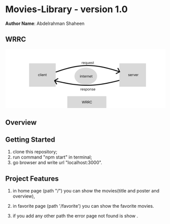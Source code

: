 # Movies-Library - version 1.0

**Author Name**: Abdelrahman Shaheen

## WRRC

!["img wrrc"](./assets/Web%20WRRC.png)

## Overview

## Getting Started

1. clone this repository;
2. run command "npm start" in terminal;
3. go browser and write url "localhost:3000".

## Project Features

1. in home page (path "/") you can show the movies(title and poster and overview),

2. in favorite page (path '/favorite') you can show the favorite movies.

3. if you add any other path the error page not found is show .
